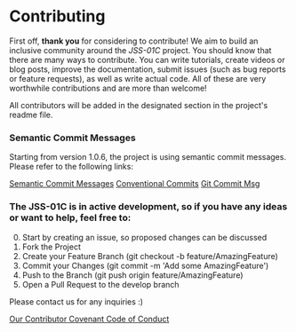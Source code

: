 # Contributing

First off, **thank you** for considering to contribute! We aim to build an
inclusive community around the *JSS-01C* project. You should know that there
are many ways to contribute. You can write tutorials, create videos or blog posts,
improve the documentation, submit issues (such as bug reports or feature requests), as well as write actual code.
All of these are very worthwhile contributions and are more than welcome!

All contributors will be added in the designated section in the project's readme file.

### Semantic Commit Messages

Starting from version 1.0.6, the project is using semantic commit messages. Please refer to the following links:

[Semantic Commit Messages](https://sparkbox.com/foundry/semantic_commit_messages)
[Conventional Commits](https://www.conventionalcommits.org/en/v1.0.0/)
[Git Commit Msg](http://karma-runner.github.io/1.0/dev/git-commit-msg.html)

### The JSS-01C is in active development, so if you have any ideas or want to help, feel free to:

0. Start by creating an issue, so proposed changes can be discussed
1. Fork the Project
2. Create your Feature Branch (git checkout -b feature/AmazingFeature)
3. Commit your Changes (git commit -m 'Add some AmazingFeature')
4. Push to the Branch (git push origin feature/AmazingFeature)
5. Open a Pull Request to the develop branch

Please contact us for any inquiries :)

[Our Contributor Covenant Code of Conduct](https://github.com/michaelkolesidis/javascript-software-synthesizer-classic/blob/main/CODE_OF_CONDUCT.md)
